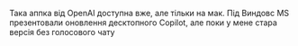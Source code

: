 <!--
date: 2025-02-02T23:23:04.268Z
-->

Така аппка від OpenAI доступна вже, але тільки на мак. 
Під Виндовс MS презентовали оновлення десктопного Copilot, але поки у мене стара версія без голосового чату